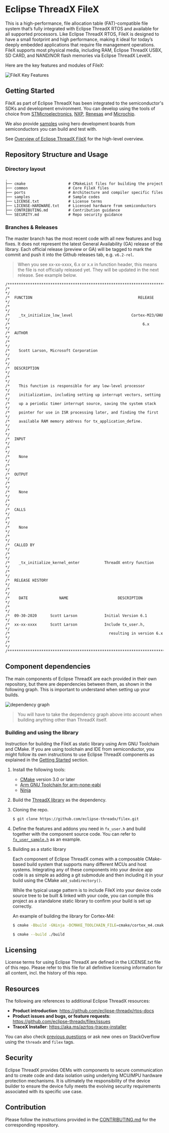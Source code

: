 # Eclipse ThreadX FileX

This is a high-performance, file allocation table (FAT)-compatible file system that’s fully integrated with Eclipse ThreadX RTOS and available for all supported processors. Like Eclipse ThreadX RTOS, FileX is designed to have a small footprint and high performance, making it ideal for today’s deeply embedded applications that require file management operations. FileX supports most physical media, including RAM, Eclipse ThreadX USBX, SD CARD, and NAND/NOR flash memories via Eclipse ThreadX LevelX.

Here are the key features and modules of FileX:

![FileX Key Features](./docs/filex-features.png)

## Getting Started

FileX as part of Eclipse ThreadX has been integrated to the semiconductor's SDKs and development environment. You can develop using the tools of choice from [STMicroelectronics](https://www.st.com/content/st_com/en/campaigns/x-cube-azrtos-azure-rtos-stm32.html), [NXP](https://www.nxp.com/design/software/embedded-software/azure-rtos-for-nxp-microcontrollers:AZURE-RTOS), [Renesas](https://github.com/renesas/azure-rtos) and [Microchip](https://mu.microchip.com/get-started-simplifying-your-iot-design-with-azure-rtos).

We also provide [samples](https://github.com/eclipse-threadx/samples) using hero development boards from semiconductors you can build and test with.

See [Overview of Eclipse ThreadX FileX](https://github.com/eclipse-threadx/rtos-docs/blob/main/rtos-docs/filex/overview-filex.md) for the high-level overview.

## Repository Structure and Usage

### Directory layout

    .
    ├── cmake                   # CMakeList files for building the project
    ├── common                  # Core FileX files
    ├── ports                   # Architecture and compiler specific files
    ├── samples                 # Sample codes
    ├── LICENSE.txt             # License terms
    ├── LICENSE-HARDWARE.txt    # Licensed hardware from semiconductors
    ├── CONTRIBUTING.md         # Contribution guidance
    └── SECURITY.md             # Repo security guidance

### Branches & Releases

The master branch has the most recent code with all new features and bug fixes. It does not represent the latest General Availability (GA) release of the library. Each official release (preview or GA) will be tagged to mark the commit and push it into the Github releases tab, e.g. `v6.2-rel`.

> When you see xx-xx-xxxx, 6.x or x.x in function header, this means the file is not officially released yet. They will be updated in the next release. See example below.
```
/**************************************************************************/
/*                                                                        */
/*  FUNCTION                                               RELEASE        */
/*                                                                        */
/*    _tx_initialize_low_level                          Cortex-M23/GNU    */
/*                                                           6.x          */
/*  AUTHOR                                                                */
/*                                                                        */
/*    Scott Larson, Microsoft Corporation                                 */
/*                                                                        */
/*  DESCRIPTION                                                           */
/*                                                                        */
/*    This function is responsible for any low-level processor            */
/*    initialization, including setting up interrupt vectors, setting     */
/*    up a periodic timer interrupt source, saving the system stack       */
/*    pointer for use in ISR processing later, and finding the first      */
/*    available RAM memory address for tx_application_define.             */
/*                                                                        */
/*  INPUT                                                                 */
/*                                                                        */
/*    None                                                                */
/*                                                                        */
/*  OUTPUT                                                                */
/*                                                                        */
/*    None                                                                */
/*                                                                        */
/*  CALLS                                                                 */
/*                                                                        */
/*    None                                                                */
/*                                                                        */
/*  CALLED BY                                                             */
/*                                                                        */
/*    _tx_initialize_kernel_enter           ThreadX entry function        */
/*                                                                        */
/*  RELEASE HISTORY                                                       */
/*                                                                        */
/*    DATE              NAME                      DESCRIPTION             */
/*                                                                        */
/*  09-30-2020      Scott Larson            Initial Version 6.1           */
/*  xx-xx-xxxx      Scott Larson            Include tx_user.h,            */
/*                                            resulting in version 6.x    */
/*                                                                        */
/**************************************************************************/ 
```

## Component dependencies

The main components of Eclipse ThreadX are each provided in their own repository, but there are dependencies between them, as shown in the following graph. This is important to understand when setting up your builds.

![dependency graph](docs/deps.png)

> You will have to take the dependency graph above into account when building anything other than ThreadX itself.

### Building and using the library

Instruction for building the FileX as static library using Arm GNU Toolchain and CMake. If you are using toolchain and IDE from semiconductor, you might follow its own instructions to use Eclipse ThreadX components as explained in the [Getting Started](#getting-started) section.

1. Install the following tools:

    * [CMake](https://cmake.org/download/) version 3.0 or later
    * [Arm GNU Toolchain for arm-none-eabi](https://developer.arm.com/downloads/-/arm-gnu-toolchain-downloads)
    * [Ninja](https://ninja-build.org/)

1. Build the [ThreadX library](https://github.com/eclipse-threadx/threadx#building-and-using-the-library) as the dependency.

1. Cloning the repo.

    ```bash
    $ git clone https://github.com/eclipse-threadx/filex.git
    ```

1. Define the features and addons you need in `fx_user.h` and build together with the component source code. You can refer to [`fx_user_sample.h`](https://github.com/eclipse-threadx/filex/blob/master/common/inc/fx_user_sample.h) as an example.

1. Building as a static library

    Each component of Eclipse ThreadX comes with a composable CMake-based build system that supports many different MCUs and host systems. Integrating any of these components into your device app code is as simple as adding a git submodule and then including it in your build using the CMake `add_subdirectory()`.

    While the typical usage pattern is to include FileX into your device code source tree to be built & linked with your code, you can compile this project as a standalone static library to confirm your build is set up correctly.

    An example of building the library for Cortex-M4:

    ```bash
    $ cmake -Bbuild -GNinja -DCMAKE_TOOLCHAIN_FILE=cmake/cortex_m4.cmake .

    $ cmake --build ./build
    ```

## Licensing

License terms for using Eclipse ThreadX are defined in the LICENSE.txt file of this repo. Please refer to this file for all definitive licensing information for all content, incl. the history of this repo.

## Resources

The following are references to additional Eclipse ThreadX resources:

- **Product introduction**: https://github.com/eclipse-threadx/rtos-docs
- **Product issues and bugs, or feature requests**: https://github.com/eclipse-threadx/filex/issues
- **TraceX Installer**: https://aka.ms/azrtos-tracex-installer

You can also check [previous questions](https://stackoverflow.com/questions/tagged/azure-rtos+filex) or ask new ones on StackOverflow using the `threadx` and `filex` tags.

## Security

Eclipse ThreadX provides OEMs with components to secure communication and to create code and data isolation using underlying MCU/MPU hardware protection mechanisms. It is ultimately the responsibility of the device builder to ensure the device fully meets the evolving security requirements associated with its specific use case.

## Contribution

Please follow the instructions provided in the [CONTRIBUTING.md](./CONTRIBUTING.md) for the corresponding repository.
